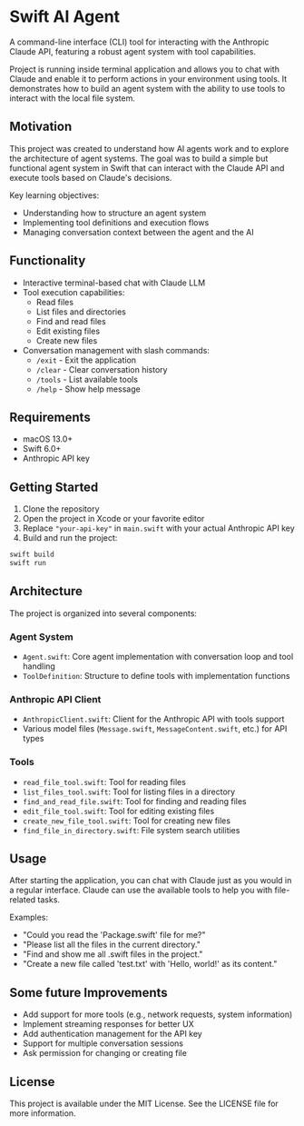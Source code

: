 # Swift AI Agent

A command-line interface (CLI) tool for interacting with the Anthropic Claude API, featuring a robust agent system with tool capabilities.


Project is running inside terminal application and allows you to chat with Claude and enable it to perform actions in your environment using tools. It demonstrates how to build an agent system with the ability to use tools to interact with the local file system.

## Motivation

This project was created to understand how AI agents work and to explore the architecture of agent systems. The goal was to build a simple but functional agent system in Swift that can interact with the Claude API and execute tools based on Claude's decisions.

Key learning objectives:
- Understanding how to structure an agent system
- Implementing tool definitions and execution flows
- Managing conversation context between the agent and the AI

## Functionality

- Interactive terminal-based chat with Claude LLM
- Tool execution capabilities:
  - Read files
  - List files and directories
  - Find and read files
  - Edit existing files
  - Create new files
- Conversation management with slash commands:
  - `/exit` - Exit the application
  - `/clear` - Clear conversation history
  - `/tools` - List available tools
  - `/help` - Show help message

## Requirements

- macOS 13.0+
- Swift 6.0+
- Anthropic API key

## Getting Started

1. Clone the repository
2. Open the project in Xcode or your favorite editor
3. Replace `"your-api-key"` in `main.swift` with your actual Anthropic API key
4. Build and run the project:

```bash
swift build
swift run
```

## Architecture

The project is organized into several components:

### Agent System

- `Agent.swift`: Core agent implementation with conversation loop and tool handling
- `ToolDefinition`: Structure to define tools with implementation functions

### Anthropic API Client

- `AnthropicClient.swift`: Client for the Anthropic API with tools support
- Various model files (`Message.swift`, `MessageContent.swift`, etc.) for API types

### Tools

- `read_file_tool.swift`: Tool for reading files
- `list_files_tool.swift`: Tool for listing files in a directory
- `find_and_read_file.swift`: Tool for finding and reading files
- `edit_file_tool.swift`: Tool for editing existing files
- `create_new_file_tool.swift`: Tool for creating new files
- `find_file_in_directory.swift`: File system search utilities

## Usage

After starting the application, you can chat with Claude just as you would in a regular interface. Claude can use the available tools to help you with file-related tasks.

Examples:

- "Could you read the 'Package.swift' file for me?"
- "Please list all the files in the current directory."
- "Find and show me all .swift files in the project."
- "Create a new file called 'test.txt' with 'Hello, world!' as its content."

## Some future Improvements

- Add support for more tools (e.g., network requests, system information)
- Implement streaming responses for better UX
- Add authentication management for the API key
- Support for multiple conversation sessions
- Ask permission for changing or creating file

## License

This project is available under the MIT License. See the LICENSE file for more information.

